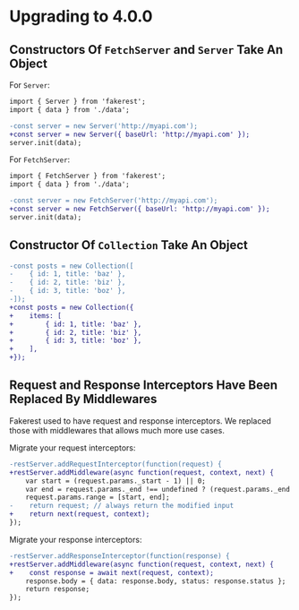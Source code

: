 # Upgrading to 4.0.0

## Constructors Of `FetchServer` and `Server` Take An Object

For `Server`:

```diff
import { Server } from 'fakerest';
import { data } from './data';

-const server = new Server('http://myapi.com');
+const server = new Server({ baseUrl: 'http://myapi.com' });
server.init(data);
```

For `FetchServer`:

```diff
import { FetchServer } from 'fakerest';
import { data } from './data';

-const server = new FetchServer('http://myapi.com');
+const server = new FetchServer({ baseUrl: 'http://myapi.com' });
server.init(data);
```

## Constructor Of `Collection` Take An Object

```diff
-const posts = new Collection([
-    { id: 1, title: 'baz' },
-    { id: 2, title: 'biz' },
-    { id: 3, title: 'boz' },
-]);
+const posts = new Collection({
+    items: [
+        { id: 1, title: 'baz' },
+        { id: 2, title: 'biz' },
+        { id: 3, title: 'boz' },
+    ],
+});
```

## Request and Response Interceptors Have Been Replaced By Middlewares

Fakerest used to have request and response interceptors. We replaced those with middlewares that allows much more use cases.

Migrate your request interceptors:

```diff
-restServer.addRequestInterceptor(function(request) {
+restServer.addMiddleware(async function(request, context, next) {
    var start = (request.params._start - 1) || 0;
    var end = request.params._end !== undefined ? (request.params._end - 1) : 19;
    request.params.range = [start, end];
-    return request; // always return the modified input
+    return next(request, context);
});
```

Migrate your response interceptors:

```diff
-restServer.addResponseInterceptor(function(response) {
+restServer.addMiddleware(async function(request, context, next) {
+    const response = await next(request, context);
    response.body = { data: response.body, status: response.status };
    return response;
});
```